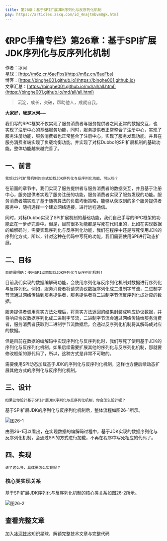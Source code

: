 ```yaml
---
title: 第26章：基于SPI扩展JDK序列化与反序列化机制
pay: https://articles.zsxq.com/id_4najtmbvm8gk.html
---
```


# 《RPC手撸专栏》第26章：基于SPI扩展JDK序列化与反序列化机制

作者：冰河
<br/>星球：[http://m6z.cn/6aeFbs](http://m6z.cn/6aeFbs)
<br/>博客：[https://binghe001.github.io](https://binghe001.github.io)
<br/>文章汇总：[https://binghe001.github.io/md/all/all.html](https://binghe001.github.io/md/all/all.html)

> 沉淀，成长，突破，帮助他人，成就自我。

**大家好，我是冰河~~**

我们写的RPC框架不仅实现了服务消费者与服务提供者之间正常的数据交互，也实现了注册中心的基础服务功能，同时，服务提供者正常整合了注册中心，实现了服务注册功能，服务消费者也正常整合了注册中心，实现了服务发现功能。并且在服务消费者端实现了负载均衡功能。并实现了对标Dubbo的SPI扩展机制的基础功能。整体功能越来越完善了。

## 一、前言

`我想以SPI扩展机制的方式加载JDK序列化与反序列化功能，可以吗？`

在前面的章节中，我们实现了服务提供者与服务消费者的数据交互，并且基于注册中心，服务提供者实现了服务注册的功能，服务消费者实现了服务发现的功能。服务消费者端实现了基于随机算法的负载均衡策略，能够从获取到的多个服务提供者服务中，随机选择一个建立网络连接，进行远程通信。

同时，对标Dubbo实现了SPI扩展机制的基础功能，我们自己手写的RPC框架的功能正在一步步完善中。但是，目前很多功能都是写死在代码里的，比如在实现数据的编解码时，需要实现序列化与反序列化功能，我们在程序中还是写死使用JDK的序列化方式，所以，针对这种在代码中写死的功能，我们需要使用SPI进行动态扩展。

## 二、目标

`目前很明确：使用SPI动态加载JDK序列化与反序列化机制！`

目前我们实现的数据编解码功能，会使用序列化与反序列化机制对数据进行序列化与反序列化。例如，服务消费者将请求协议数据序列化成二进制字节流，二进制字节流通过网络传输到服务提供者，服务提供者将二进制字节流反序列化成对应的数据。

服务提供者调用真实方法处理后，将真实方法返回的结果封装成响应协议数据，并将响应协议数据序列化成二进制字节流，二进制字节流会通过网络传输给服务消费者，服务消费者获取到二进制字节流数据后，会通过反序列化机制将其解码成对应的数据。

但是目前在数据的编解码中实现序列化与反序列化时，我们写死了使用基于JDK的序列化与反序列化机制。如果后续需要扩展其他的序列化与反序列化机制，那就要修改框架的源代码了，所以，这种方式是非常不可取的。

需要使用SPI动态加载基于JDK的序列化与反序列化机制，这样也方便后续动态扩展其他方式的序列化与反序列化机制。

## 三、设计

`如果让你设计基于SPI扩展JDK序列化与反序列化机制，你会怎么设计呢？`

基于SPI扩展JDK的序列化与反序列化机制后，整体流程如图26-1所示。

![图26-1](https://binghe001.github.io/assets/images/middleware/rpc/rpc-2022-10-27-001.png)

由图26-1可以看出，在实现数据的编解码过程中，基于JDK实现的数据序列化与反序列化机制，会通过SPI的方式进行加载，不再在程序中写死相应的代码了。

## 四、实现

`说了这么多，具体要怎么实现呢？`

### 核心类实现关系

基于SPI扩展JDK序列化与反序列化机制的核心类关系如图26-2所示。

![图26-2](https://binghe001.github.io/assets/images/middleware/rpc/rpc-2022-10-27-002.png)

## 查看完整文章

加入[冰河技术](http://m6z.cn/6aeFbs)知识星球，解锁完整技术文章与完整代码
